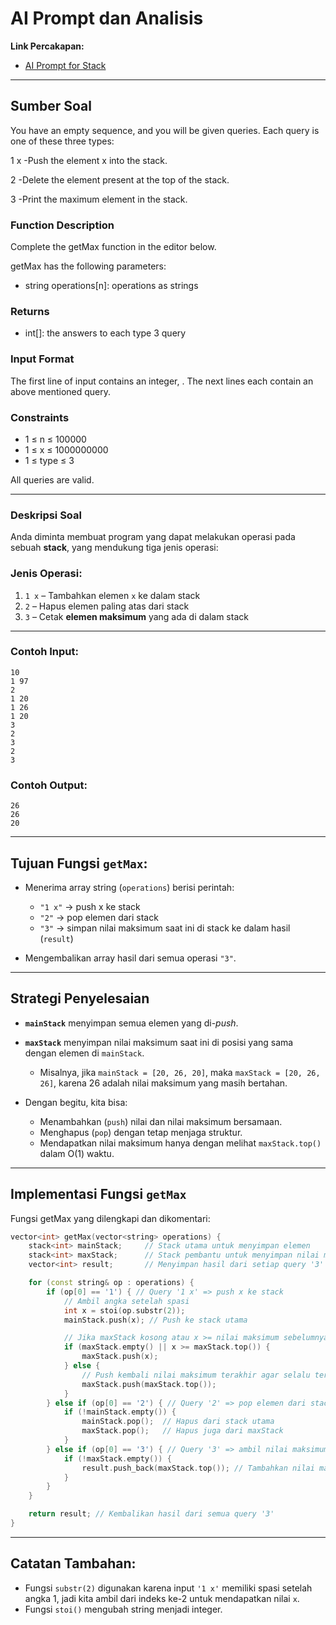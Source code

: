 # AI Prompt dan Analisis
**Link Percakapan:**  
- [AI Prompt for Stack](https://chatgpt.com/c/6833849a-0fd4-8000-8e2d-ce0a193433fa)

---

## Sumber Soal
You have an empty sequence, and you will be given  queries. Each query is one of these three types:

1 x  -Push the element x into the stack.

2    -Delete the element present at the top of the stack.

3    -Print the maximum element in the stack.

### Function Description

Complete the getMax function in the editor below.

getMax has the following parameters:
- string operations[n]: operations as strings

### Returns
- int[]: the answers to each type 3 query

### Input Format

The first line of input contains an integer, . The next  lines each contain an above mentioned query.

### Constraints
- 1 ≤ n ≤ 100000  
- 1 ≤ x ≤ 1000000000  
- 1 ≤ type ≤ 3  


All queries are valid.

---

### Deskripsi Soal

Anda diminta membuat program yang dapat melakukan operasi pada sebuah **stack**, yang mendukung tiga jenis operasi:

### Jenis Operasi:

1. `1 x` – Tambahkan elemen `x` ke dalam stack
2. `2` – Hapus elemen paling atas dari stack
3. `3` – Cetak **elemen maksimum** yang ada di dalam stack

---
### Contoh Input:

```
10
1 97
2
1 20
1 26
1 20
3
2
3
2
3
```

### Contoh Output:

```
26
26
20
```

---

## **Tujuan Fungsi `getMax`:**

* Menerima array string (`operations`) berisi perintah:

  * `"1 x"` → push x ke stack
  * `"2"` → pop elemen dari stack
  * `"3"` → simpan nilai maksimum saat ini di stack ke dalam hasil (`result`)
* Mengembalikan array hasil dari semua operasi `"3"`.

---

## **Strategi Penyelesaian**

* **`mainStack`** menyimpan semua elemen yang di-*push*.
* **`maxStack`** menyimpan nilai maksimum saat ini di posisi yang sama dengan elemen di `mainStack`.

  * Misalnya, jika `mainStack = [20, 26, 20]`, maka `maxStack = [20, 26, 26]`, karena 26 adalah nilai maksimum yang masih bertahan.
* Dengan begitu, kita bisa:

  * Menambahkan (`push`) nilai dan nilai maksimum bersamaan.
  * Menghapus (`pop`) dengan tetap menjaga struktur.
  * Mendapatkan nilai maksimum hanya dengan melihat `maxStack.top()` dalam O(1) waktu.
---

## **Implementasi Fungsi `getMax`**

Fungsi getMax yang dilengkapi dan dikomentari:

```cpp
vector<int> getMax(vector<string> operations) {
    stack<int> mainStack;     // Stack utama untuk menyimpan elemen
    stack<int> maxStack;      // Stack pembantu untuk menyimpan nilai maksimum saat ini
    vector<int> result;       // Menyimpan hasil dari setiap query '3'

    for (const string& op : operations) {
        if (op[0] == '1') { // Query '1 x' => push x ke stack
            // Ambil angka setelah spasi
            int x = stoi(op.substr(2));
            mainStack.push(x); // Push ke stack utama

            // Jika maxStack kosong atau x >= nilai maksimum sebelumnya, push x
            if (maxStack.empty() || x >= maxStack.top()) {
                maxStack.push(x);
            } else {
                // Push kembali nilai maksimum terakhir agar selalu tersedia
                maxStack.push(maxStack.top());
            }
        } else if (op[0] == '2') { // Query '2' => pop elemen dari stack
            if (!mainStack.empty()) {
                mainStack.pop();  // Hapus dari stack utama
                maxStack.pop();   // Hapus juga dari maxStack
            }
        } else if (op[0] == '3') { // Query '3' => ambil nilai maksimum
            if (!maxStack.empty()) {
                result.push_back(maxStack.top()); // Tambahkan nilai maksimum ke hasil
            }
        }
    }

    return result; // Kembalikan hasil dari semua query '3'
}

```

---

## Catatan Tambahan:

* Fungsi `substr(2)` digunakan karena input `'1 x'` memiliki spasi setelah angka 1, jadi kita ambil dari indeks ke-2 untuk mendapatkan nilai `x`.
* Fungsi `stoi()` mengubah string menjadi integer.
